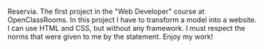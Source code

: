 Reservia. The first project in the "Web Developer" course at OpenClassRooms. 
In this project I have to transform a model into a website. 
I can use HTML and CSS, but without any framework. 
I must respect the norms that were given to me by the statement.
Enjoy my work! 
